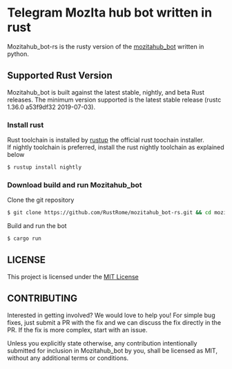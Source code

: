 # Telegram MozIta hub bot written in rust

Mozitahub_bot-rs is the rusty version of the [mozitahub_bot](https://github.com/MozillaItalia/mozitahub_bot) written in python.

## Supported Rust Version
Mozitahub_bot is built against the latest stable, nightly, and beta Rust releases. The minimum version supported is the latest stable release (rustc 1.36.0 a53f9df32 2019-07-03).

### Install rust
Rust toolchain is installed by [rustup](https://rustup.rs/) the official rust toochain installer.  
If nightly toolchain is preferred, install the rust nightly toolchain as explained below
```bash
$ rustup install nightly
```

### Download build and run Mozitahub_bot
Clone the git repository
```bash
$ git clone https://github.com/RustRome/mozitahub_bot-rs.git && cd mozitahub_bot-rs
```
Build and run the bot
```bash
$ cargo run
```

## LICENSE
This project is licensed under the [MIT License](https://github.com/RustRome/mozitahub_bot-rs/blob/master/LICENSE)

## CONTRIBUTING
Interested in getting involved? We would love to help you! For simple bug fixes, just submit a PR with the fix and we can discuss the fix directly in the PR. If the fix is more complex, start with an issue.

Unless you explicitly state otherwise, any contribution intentionally submitted for inclusion in Mozitahub_bot by you, shall be licensed as MIT, without any additional terms or conditions.